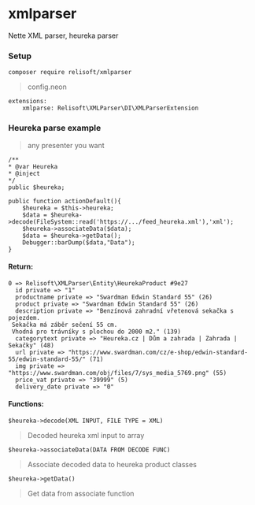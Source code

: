 # xmlparser
Nette XML parser, heureka parser

### Setup
```
composer require relisoft/xmlparser
```


> config.neon
```
extensions:
    xmlparse: Relisoft\XMLParser\DI\XMLParserExtension
```

### Heureka parse example
> any presenter you want

```
/**
* @var Heureka
* @inject
*/
public $heureka;

public function actionDefault(){
    $heureka = $this->heureka;
    $data = $heureka->decode(FileSystem::read('https://.../feed_heureka.xml'),'xml');
    $heureka->associateData($data);
    $data = $heureka->getData();
    Debugger::barDump($data,"Data");
}
```

#### Return:
```
0 => Relisoft\XMLParser\Entity\HeurekaProduct #9e27
  id private => "1"
  productname private => "Swardman Edwin Standard 55" (26)
  product private => "Swardman Edwin Standard 55" (26)
  description private => "Benzínová zahradní vřetenová sekačka s pojezdem. 
 Sekačka má záběr sečení 55 cm.
 Vhodná pro trávníky s plochou do 2000 m2." (139)
  categorytext private => "Heureka.cz | Dům a zahrada | Zahrada | Sekačky" (48)
  url private => "https://www.swardman.com/cz/e-shop/edwin-standard-55/edwin-standard-55/" (71)
  img private => "https://www.swardman.com/obj/files/7/sys_media_5769.png" (55)
  price_vat private => "39999" (5)
  delivery_date private => "0"
```

#### Functions:
```
$heureka->decode(XML INPUT, FILE TYPE = XML)
```
> Decoded heureka xml input to array

```
$heureka->associateData(DATA FROM DECODE FUNC)
```
> Associate decoded data to heureka product classes


```
$heureka->getData()
```
> Get data from associate function

